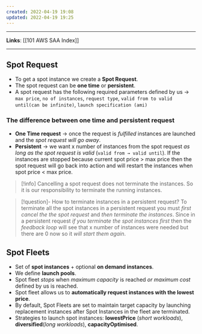 ```yaml
---
created: 2022-04-19 19:08
updated: 2022-04-19 19:25
---
```

---
**Links**: [[101 AWS SAA Index]]

---
## Spot Request
- To get a spot instance we create a **Spot Request**.
- The spot request can be **one time** or **persistent**.
- A spot request has the following required parameters defined by us → `max price`, `no of instances`, `request type`, `valid from to valid until(can be infinite)`, `launch specification (ami)`

### The difference between one time and persistent request
-   **One Time request** → once the request is *fulfilled* instances are launched and the *spot request will go away*.
-   **Persistent** → we want x number of instances from the spot request *as long as the spot request is valid* (`valid from → valid until`). If the instances are stopped because current spot price > max price then the spot request will go back into action and will restart the instances when spot price < max price.

> [!info] Cancelling a spot request does not terminate the instances. So it is our responsibility to terminate the running instances.

> [!question]- How to terminate instances in a persistent request?
> To terminate all the spot instances in a persistent request you must *first cancel the the spot request* and *then terminate the instances*. Since in a persistent request *if you terminate the spot instances first* then the *feedback loop* will see that x number of instances were needed but there are 0 now so it *will start them again*.

## Spot Fleets
- Set of **spot instances** + optional **on demand instances**.
- We define **launch pools**.
- Spot fleet *stops* when *maximum capacity* is reached *or* *maximum cost* defined by us is reached.
- Spot fleet allows us to **automatically request instances with the lowest price**.
- By default, Spot Fleets are set to maintain target capacity by launching replacement instances after Spot Instances in the fleet are terminated.
- Strategies to launch spot instances: **lowestPrice** (*short workloads*), **diversified**(*long workloads*), **capacityOptimised**.